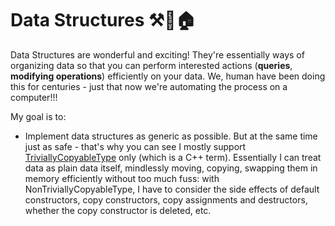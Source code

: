 # Data Structures ⚒️🧱🏠

Data Structures are wonderful and exciting! They're essentially ways of organizing data so that you can perform interested actions (**queries**, **modifying operations**) efficiently on your data. We, human have been doing this for centuries - just that now we're automating the process on a computer!!!

My goal is to:
* Implement data structures as generic as possible. But at the same time just as safe - that's why you can see I mostly support [TriviallyCopyableType](https://cplusplus.com/reference/type_traits/is_trivially_copyable/) only (which is a C++ term). Essentially I can treat data as plain data itself, mindlessly moving, copying, swapping them in memory efficiently without too much fuss: with NonTriviallyCopyableType, I have to consider the side effects of default constructors, copy constructors, copy assignments and destructors, whether the copy constructor is deleted, etc.
